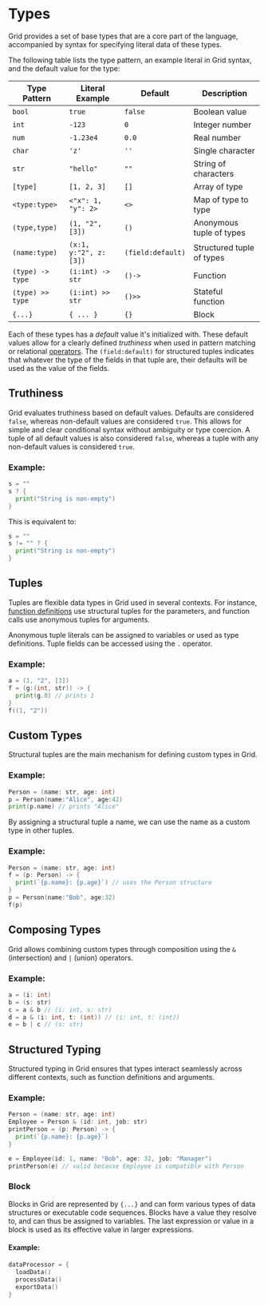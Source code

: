 # Types

Grid provides a set of base types that are a core part of the language, accompanied by syntax for specifying literal data of these types.

The following table lists the type pattern, an example literal in Grid syntax, and the default value for the type:

| Type Pattern | Literal Example | Default | Description |
|--------------|-----------------|---------|-------------|
| `bool`       | `true`          | `false` | Boolean value |
| `int`        | `-123`          | `0`     | Integer number |
| `num`        | `-1.23e4`       | `0.0`   | Real number |
| `char`       | `'z'`           | `''`    | Single character |
| `str`        | `"hello"`       | `""`    | String of characters |
| `[type]`     | `[1, 2, 3]`     | `[]`    | Array of type |
| `<type:type>`| `<"x": 1, "y": 2>` | `<>`| Map of type to type |
| `(type,type)`| `(1, "2", [3])` | `()`    | Anonymous tuple of types |
| `(name:type)`| `(x:1, y:"2", z:[3])` | `(field:default)` | Structured tuple of types |
| `(type) -> type` | `(i:int) -> str` | `()->` | Function |
| `(type) >> type` | `(i:int) >> str` | `()>>` | Stateful function |
| `{...}`      | `{ ... }`       | `{}`    | Block |

Each of these types has a *default* value it's initialized with. These default values allow for a clearly defined *truthiness* when used in pattern matching or relational [operators](operators.md). The `(field:default)` for structured tuples indicates that whatever the type of the fields in that tuple are, their defaults will be used as the value of the fields.

## Truthiness

Grid evaluates truthiness based on default values. Defaults are considered `false`, whereas non-default values are considered `true`. This allows for simple and clear conditional syntax without ambiguity or type coercion. A tuple of all default values is also considered `false`, whereas a tuple with any non-default values is considered `true`.

### Example:

```go
s = ""
s ? {
  print("String is non-empty")
}
```

This is equivalent to:
```go
s = ""
s != "" ? {
  print("String is non-empty")
}
```

## Tuples

Tuples are flexible data types in Grid used in several contexts. For instance, [function definitions](functions.md) use structural tuples for the parameters, and function calls use anonymous tuples for arguments.

Anonymous tuple literals can be assigned to variables or used as type definitions. Tuple fields can be accessed using the `.` operator.

### Example:

```go
a = (1, "2", [3])
f = (g:(int, str)) -> {
  print(g.0) // prints 1
}
f((1, "2"))
```

## Custom Types

Structural tuples are the main mechanism for defining custom types in Grid.

### Example:

```go
Person = (name: str, age: int)
p = Person(name:"Alice", age:42)
print(p.name) // prints "Alice"
```

By assigning a structural tuple a name, we can use the name as a custom type in other tuples.

### Example:

```go
Person = (name: str, age: int)
f = (p: Person) -> {
  print(`{p.name}: {p.age}`) // uses the Person structure
}
p = Person(name:"Bob", age:32)
f(p)
```

## Composing Types

Grid allows combining custom types through composition using the `&` (intersection) and `|` (union) operators.

### Example:

```go
a = (i: int)
b = (s: str)
c = a & b // (i: int, s: str)
d = a & (i: int, t: (int)) // (i: int, t: (int))
e = b | c // (s: str)
```

## Structured Typing

Structured typing in Grid ensures that types interact seamlessly across different contexts, such as function definitions and arguments.

### Example:

```go
Person = (name: str, age: int)
Employee = Person & (id: int, job: str)
printPerson = (p: Person) -> {
  print(`{p.name}: {p.age}`)
}

e = Employee(id: 1, name: "Bob", age: 32, job: "Manager")
printPerson(e) // valid because Employee is compatible with Person
```

### Block

Blocks in Grid are represented by `{...}` and can form various types of data structures or executable code sequences. Blocks have a value they resolve to, and can thus be assigned to variables. The last expression or value in a block is used as its effective value in larger expressions.

#### Example:

```go
dataProcessor = {
  loadData()
  processData()
  exportData()
}
```
